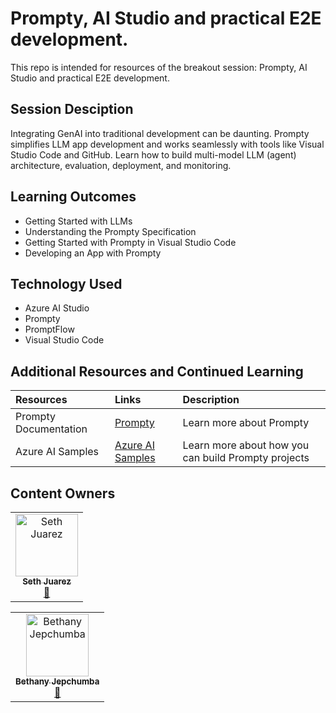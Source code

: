 <!-- To help prepare content for AI Tour, please use this template repository for organizing your sessions and preparing the content for future presentors.
1. Update this readme with the todo's listed below
2. The src folder has been created for all development tasks when creating this session
3. The Lab folder is in-person and async participation with content, please update this folder with instructions for participants to follow along.
4. The Presenter Notes folder is the train the trainer section. Here add any slide decks, demo videos, and other content as needed. This page has a rough layout to provide ideas but can be edited as needed.
5. If you are taking advantage of the static front end site, edit the content in the _config.yml file as needed (specifically the title and description) -->


# Prompty, AI Studio and practical E2E development.

This repo is intended for resources of the breakout session: Prompty, AI Studio and practical E2E development.

## Session Desciption

Integrating GenAI into traditional development can be daunting. Prompty simplifies LLM app development and works seamlessly with tools like Visual Studio Code and GitHub. Learn how to build multi-model LLM (agent)  architecture, evaluation, deployment, and monitoring.

## Learning Outcomes
* Getting Started with LLMs​
* Understanding the Prompty Specification​
* Getting Started with Prompty in Visual Studio Code​
* ​Developing an App with Prompty​

## Technology Used
* Azure AI Studio
* Prompty
* PromptFlow
* Visual Studio Code

## Additional Resources and Continued Learning
<!-- TODO: If you would like to link the user to further learning, please enter that here. -->

| Resources          | Links                             | Description        |
|:-------------------|:----------------------------------|:-------------------|
| Prompty Documentation  | [Prompty](https://www.prompty.ai/) | Learn more about Prompty |
| Azure AI Samples  | [Azure AI Samples](https://aka.ms/azd-ai-templates/) | Learn more about how you can build Prompty projects |

## Content Owners
<!-- TODO: Add yourself as a content owner
1. Change the src in the image tag to {your github url}.png
2. Change INSERT NAME HERE to your name
3. Change the github url in the final href to your url. -->

<!-- ALL-CONTRIBUTORS-LIST:START - Do not remove or modify this section -->

<table>
<tr>
    <td align="center"><a href="http://learnanalytics.microsoft.com">
        <img src="https://github.com/sethjuarez.png" width="100px;" alt="Seth Juarez
"/><br />
        <sub><b>Seth Juarez
</b></sub></a><br />
            <a href="https://github.com/sethjuarez" title="talk">📢</a> 
    </td>
</tr></table>

<table>
<tr>
    <td align="center"><a href="http://learnanalytics.microsoft.com">
        <img src="https://github.com/bethanyjep.png" width="100px;" alt="Bethany Jepchumba
"/><br />
        <sub><b>Bethany Jepchumba
</b></sub></a><br />
            <a href="https://github.com/bethanyjep" title="talk">📢</a> 
    </td>
</tr></table>
<!-- ALL-CONTRIBUTORS-LIST:END -->

